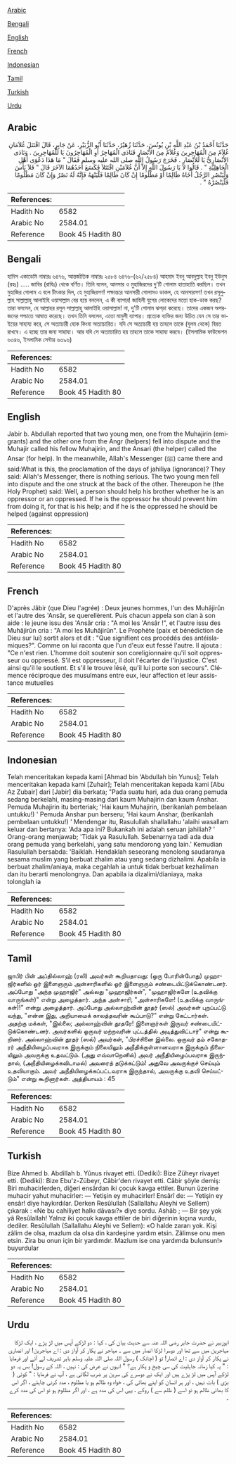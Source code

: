 [Arabic](#arabic)

[Bengali](#bengali)

[English](#english)

[French](#french)

[Indonesian](#indonesian)

[Tamil](#tamil)

[Turkish](#turkish)

[Urdu](#urdu)

## Arabic


<div dir="rtl" lang="ar" style={{fontSize:'larger',backgroundColor:'#f8f9fa',padding:20}}>
حَدَّثَنَا أَحْمَدُ بْنُ عَبْدِ اللَّهِ بْنِ يُونُسَ، حَدَّثَنَا زُهَيْرٌ، حَدَّثَنَا أَبُو الزُّبَيْرِ، عَنْ جَابِرٍ، قَالَ اقْتَتَلَ غُلاَمَانِ غُلاَمٌ مِنَ الْمُهَاجِرِينَ وَغُلاَمٌ مِنَ الأَنْصَارِ فَنَادَى الْمُهَاجِرُ أَوِ الْمُهَاجِرُونَ يَا لَلْمُهَاجِرِينَ ‏.‏ وَنَادَى الأَنْصَارِيُّ يَا لَلأَنْصَارِ ‏.‏ فَخَرَجَ رَسُولُ اللَّهِ صلى الله عليه وسلم فَقَالَ ‏"‏ مَا هَذَا دَعْوَى أَهْلِ الْجَاهِلِيَّةِ ‏"‏ ‏.‏ قَالُوا لاَ يَا رَسُولَ اللَّهِ إِلاَّ أَنَّ غُلاَمَيْنِ اقْتَتَلاَ فَكَسَعَ أَحَدُهُمَا الآخَرَ قَالَ ‏"‏ فَلاَ بَأْسَ وَلْيَنْصُرِ الرَّجُلُ أَخَاهُ ظَالِمًا أَوْ مَظْلُومًا إِنْ كَانَ ظَالِمًا فَلْيَنْهَهُ فَإِنَّهُ لَهُ نَصْرٌ وَإِنْ كَانَ مَظْلُومًا فَلْيَنْصُرْهُ ‏"‏ ‏.‏
</div>
<div style={{backgroundColor:'#f8f9fa',padding:20, marginBottom: 10}}><table> <thead> <tr> <th>References:</th> <th></th> </tr> </thead> <tbody><tr><td>Hadith No</td><td>6582</td></tr><tr><td>Arabic No</td><td>2584.01</td></tr><tr><td>Reference</td><td>Book 45 Hadith 80</td></tr></tbody></table></div>

## Bengali


<div dir="ltr" lang="bn" style={{fontSize:'larger',backgroundColor:'#f8f9fa',padding:20}}>
হাদিস একাডেমি নাম্বারঃ ৬৪৭৬, আন্তর্জাতিক নাম্বারঃ ২৫৮৪ ৬৪৭৬-(৬২/২৫৮৪) আহমাদ ইবনু আবদুল্লাহ ইবনু ইউনুস (রহঃ) ..... জাবির (রাযিঃ) থেকে বর্ণিত। তিনি বলেন, আনসার ও মুহাজিরদের দু'টি গোলাম হাতাহাতি করছিল। তখন মুহাজির গোলাম এ বলে চীৎকার দিল, হে মুহাজিরগণ! পক্ষান্তরে আনসারী গোলামও ডাকল, হে আনসারগণ! তখন রসূলুল্লাহ সাল্লাল্লাহু আলাইহি ওয়াসাল্লাম বের হয়ে বললেন, এ কী ব্যাপার! জাহিলী যুগের লোকেদের মতো হাক-ডাক করছ? তারা বললেন, হে আল্লাহর রসূল সাল্লাল্লাহু আলাইহি ওয়াসাল্লাম! না, দু'টি গোলাম ঝগড়া করেছে। তাদের একজন অপরজনের পশ্চাতে আঘাত করেছে। তখন তিনি বললেন, এতো মামুলী ব্যাপার। প্রত্যেক ব্যক্তির জন্য উচিত যেন সে তার ভাইয়ের সাহায্য করে, সে অত্যাচারী হোক কিংবা অত্যাচারিত। যদি সে অত্যাচারী হয় তাহলে তাকে (যুলম থেকে) বিরত রাখবে। এ হচ্ছে তার জন্য সাহায্য। আর যদি সে অত্যাচারিত হয় তাহলে তাকে সাহায্য করবে। (ইসলামিক ফাউন্ডেশন ৬৩৪৬, ইসলামিক সেন্টার ৬৩৯৬)
</div>
<div style={{backgroundColor:'#f8f9fa',padding:20, marginBottom: 10}}><table> <thead> <tr> <th>References:</th> <th></th> </tr> </thead> <tbody><tr><td>Hadith No</td><td>6582</td></tr><tr><td>Arabic No</td><td>2584.01</td></tr><tr><td>Reference</td><td>Book 45 Hadith 80</td></tr></tbody></table></div>

## English


<div dir="ltr" lang="en" style={{fontSize:'larger',backgroundColor:'#f8f9fa',padding:20}}>
Jabir b. Abdullah reported that two young men, one from the Muhajirin (emigrants) and the other one from the Angr (helpers) fell into dispute and the Muhajir called his fellow Muhajirin, and the Ansari (the helper) called the Ansar (for help). In the meanwhile, Allah's Messenger (ﷺ) came there and said:What is this, the proclamation of the days of jahiliya (ignorance)? They said: Allah's Messenger, there is nothing serious. The two young men fell into dispute and the one struck at the back of the other. Thereupon he (the Holy Prophet) said: Well, a person should help his brother whether he is an oppressor or an oppressed. If he is the oppressor he should prevent him from doing it, for that is his help; and if he is the oppressed he should be helped (against oppression)
</div>
<div style={{backgroundColor:'#f8f9fa',padding:20, marginBottom: 10}}><table> <thead> <tr> <th>References:</th> <th></th> </tr> </thead> <tbody><tr><td>Hadith No</td><td>6582</td></tr><tr><td>Arabic No</td><td>2584.01</td></tr><tr><td>Reference</td><td>Book 45 Hadith 80</td></tr></tbody></table></div>

## French


<div dir="ltr" lang="fr" style={{fontSize:'larger',backgroundColor:'#f8f9fa',padding:20}}>
D'après Jâbir (que Dieu l'agrée) : Deux jeunes hommes, l'un des Muhâjirûn et l'autre des 'Ansâr, se querellèrent. Puis chacun appela son clan à son aide : le jeune issu des 'Ansâr cria : "A moi les 'Ansâr !", et l'autre issu des Muhâjirûn cria : "A moi les Muhâjirûn". Le Prophète (paix et bénédiction de Dieu sur lui) sortit alors et dit : "Que signifient ces procédés des antéislamiques?". Comme on lui raconta que l'un d'eux eut fessé l'autre. Il ajouta : "Ce n'est rien. L'homme doit soutenir son coreligionnaire qu'il soit oppresseur ou oppressé. S'il est oppresseur, il doit l'écarter de l'injustice. C'est ainsi qu'il le soutient. Et s'il le trouve lésé, qu'il lui porte son secours". Clémence réciproque des musulmans entre eux, leur affection et leur assistance mutuelles
</div>
<div style={{backgroundColor:'#f8f9fa',padding:20, marginBottom: 10}}><table> <thead> <tr> <th>References:</th> <th></th> </tr> </thead> <tbody><tr><td>Hadith No</td><td>6582</td></tr><tr><td>Arabic No</td><td>2584.01</td></tr><tr><td>Reference</td><td>Book 45 Hadith 80</td></tr></tbody></table></div>

## Indonesian


<div dir="ltr" lang="id" style={{fontSize:'larger',backgroundColor:'#f8f9fa',padding:20}}>
Telah menceritakan kepada kami [Ahmad bin 'Abdullah bin Yunus]; Telah menceritakan kepada kami [Zuhair]; Telah menceritakan kepada kami [Abu Az Zubair] dari [Jabir] dia berkata; "Pada suatu hari, ada dua orang pemuda sedang berkelahi, masing-masing dari kaum Muhajirin dan kaum Anshar. Pemuda Muhajirin itu berteriak; 'Hai kaum Muhajirin, (berikanlah pembelaan untukku!) ' Pemuda Anshar pun berseru; 'Hai kaum Anshar, (berikanlah pembelaan untukku!) ' Mendengar itu, Rasulullah shallallahu 'alaihi wasallam keluar dan bertanya: 'Ada apa ini? Bukankah ini adalah seruan jahiliah? ' Orang-orang menjawab; 'Tidak ya Rasulullah. Sebenarnya tadi ada dua orang pemuda yang berkelahi, yang satu mendorong yang lain.' Kemudian Rasulullah bersabda: 'Baiklah. Hendaklah seseorang menolong saudaranya sesama muslim yang berbuat zhalim atau yang sedang dizhalimi. Apabila ia berbuat zhalim/aniaya, maka cegahlah ia untuk tidak berbuat kezhaliman dan itu berarti menolongnya. Dan apabila ia dizalimi/dianiaya, maka tolonglah ia
</div>
<div style={{backgroundColor:'#f8f9fa',padding:20, marginBottom: 10}}><table> <thead> <tr> <th>References:</th> <th></th> </tr> </thead> <tbody><tr><td>Hadith No</td><td>6582</td></tr><tr><td>Arabic No</td><td>2584.01</td></tr><tr><td>Reference</td><td>Book 45 Hadith 80</td></tr></tbody></table></div>

## Tamil


<div dir="ltr" lang="ta" style={{fontSize:'larger',backgroundColor:'#f8f9fa',padding:20}}>
ஜாபிர் பின் அப்தில்லாஹ் (ரலி) அவர்கள் கூறியதாவது: (ஒரு போரின்போது) முஹாஜிர்களில் ஓர் இளைஞரும் அன்சாரிகளில் ஓர் இளைஞரும் சண்டையிட்டுக்கொண்டனர். அப்போது "அந்த முஹாஜிர்" அல்லது "முஹாஜிர்கள்", "முஹாஜிர்களே (உதவிக்கு வாருங்கள்)" என்று அழைத்தார். அந்த அன்சாரி, "அன்சாரிகளே! (உதவிக்கு வாருங்கள்)!" என்று அழைத்தார். அப்போது அல்லாஹ்வின் தூதர் (ஸல்) அவர்கள் புறப்பட்டு வந்து, "என்ன இது, அறியாமைக் காலத்தவரின் கூப்பாடு?" என்று கேட்டார்கள். அதற்கு மக்கள், "இல்லை; அல்லாஹ்வின் தூதரே! இளைஞர்கள் இருவர் சண்டையிட்டுக்கொண்டனர். அவர்களில் ஒருவர் மற்றவரின் புட்டத்தில் அடித்துவிட்டார்" என்று கூறினர். அல்லாஹ்வின் தூதர் (ஸல்) அவர்கள், "பிரச்சினை இல்லை. ஒருவர் தம் சகோதரர் அநீதியிழைப்பவராக இருக்கும் நிலையிலும் அநீதிக்குள்ளானவராக இருக்கும் நிலையிலும் அவருக்கு உதவட்டும். (அது எவ்வாறெனில்) அவர் அநீதியிழைப்பவராக இருந்தால், (அநீதியிழைக்கவிடாமல்) அவரைத் தடுக்கட்டும்! அதுவே அவருக்குச் செய்யும் உதவியாகும். அவர் அநீதியிழைக்கப்பட்டவராக இருந்தால், அவருக்கு உதவி செய்யட்டும்" என்று கூறினார்கள். அத்தியாயம் : 45
</div>
<div style={{backgroundColor:'#f8f9fa',padding:20, marginBottom: 10}}><table> <thead> <tr> <th>References:</th> <th></th> </tr> </thead> <tbody><tr><td>Hadith No</td><td>6582</td></tr><tr><td>Arabic No</td><td>2584.01</td></tr><tr><td>Reference</td><td>Book 45 Hadith 80</td></tr></tbody></table></div>

## Turkish


<div dir="ltr" lang="tr" style={{fontSize:'larger',backgroundColor:'#f8f9fa',padding:20}}>
Bize Ahmed b. AbdiIIah b. Yûnus rivayet etti. (Dediki): Bize Züheyr rivayet etti. (Dediki): Bize Ebu'z-Zübeyr, Câbir'den rivayet etti. Câbir şöyle demiş: Biri muhacirlerden, diğeri ensârdan iki çocuk kavga ettiler. Bunun üzerine muhacir yahut muhacirler: — Yetişin ey muhacirler! Ensârî de: — Yetişin ey ensâr! diye haykırdılar. Derken Resûlullah (Sallallahu Aleyhi ve Sellem) çıkarak : «Ne bu cahiliyet halkı dâvası?» diye sordu. Ashâb ; — Bir şey yok yâ Resûlallah! Yalnız iki çocuk kavga ettiler de biri diğerinin kıçına vurdu, dediler. Resûlullah (Sallallahu Aleyhi ve Sellem): «O halde zararı yok. Kişi zâlim de olsa, mazlum da olsa din kardeşine yardım etsin. Zâlimse onu men etsin. Zira bu onun için bir yardımdır. Mazlum ise ona yardımda bulunsun!» buyurdular
</div>
<div style={{backgroundColor:'#f8f9fa',padding:20, marginBottom: 10}}><table> <thead> <tr> <th>References:</th> <th></th> </tr> </thead> <tbody><tr><td>Hadith No</td><td>6582</td></tr><tr><td>Arabic No</td><td>2584.01</td></tr><tr><td>Reference</td><td>Book 45 Hadith 80</td></tr></tbody></table></div>

## Urdu


<div dir="rtl" lang="ur" style={{fontSize:'larger',backgroundColor:'#f8f9fa',padding:20}}>
ابوزبیر نے حضرت جابر رضی اللہ عنہ سے حدیث بیان کی ، کہا : دو لڑکے آپس میں لڑ پڑے ، ایک لڑکا مہاجرین میں سے تھا اور دوسرا لڑکا انصار میں سے ۔ مہاجر نے پکار کر آواز دی : اے مہاجرین! اور انصاری نے پکار کر آواز دی : اے انصار! تو ( اچانک ) رسول اللہ صلی اللہ علیہ وسلم باہر تشریف لے آئے اور فرمایا : " یہ کیا زمانہ جاہلیت کی سی چیخ و پکار ہے؟ " انہوں نے عرض کی : نہیں ، اللہ کے رسول! بس یہ دو لڑکے آپس میں لڑ پڑے ہیں اور ایک نے دوسرے کی سرین پر ضرب لگائی ہے ، آپ نے فرمایا : " کوئی ( بڑی ) بات نہیں ، اور ہر انسان کو اپنے بھائی کی ، خواہ وہ ظالم ہو یا مظلوم ، مدد کرنی چاہئے ، اگر اس کا بھائی ظالم ہو تو اسے ( ظلم سے ) روکے ، یہی اس کی مدد ہے ، اور اگر مظلوم ہو تو اس کی مدد کرے ۔
</div>
<div style={{backgroundColor:'#f8f9fa',padding:20, marginBottom: 10}}><table> <thead> <tr> <th>References:</th> <th></th> </tr> </thead> <tbody><tr><td>Hadith No</td><td>6582</td></tr><tr><td>Arabic No</td><td>2584.01</td></tr><tr><td>Reference</td><td>Book 45 Hadith 80</td></tr></tbody></table></div>